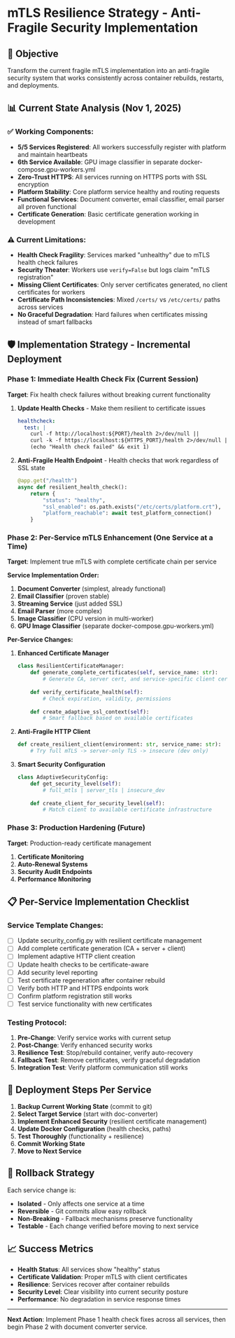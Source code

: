 # mTLS Resilience Strategy - Anti-Fragile Security Implementation

## 🎯 Objective
Transform the current fragile mTLS implementation into an anti-fragile security system that works consistently across container rebuilds, restarts, and deployments.

## 📊 Current State Analysis (Nov 1, 2025)

### ✅ **Working Components:**
- **5/5 Services Registered**: All workers successfully register with platform and maintain heartbeats
- **6th Service Available**: GPU image classifier in separate docker-compose.gpu-workers.yml
- **Zero-Trust HTTPS**: All services running on HTTPS ports with SSL encryption
- **Platform Stability**: Core platform service healthy and routing requests
- **Functional Services**: Document converter, email classifier, email parser all proven functional
- **Certificate Generation**: Basic certificate generation working in development

### ⚠️ **Current Limitations:**
- **Health Check Fragility**: Services marked "unhealthy" due to mTLS health check failures
- **Security Theater**: Workers use `verify=False` but logs claim "mTLS registration"
- **Missing Client Certificates**: Only server certificates generated, no client certificates for workers
- **Certificate Path Inconsistencies**: Mixed `/certs/` vs `/etc/certs/` paths across services
- **No Graceful Degradation**: Hard failures when certificates missing instead of smart fallbacks

## 🛡️ **Implementation Strategy - Incremental Deployment**

### **Phase 1: Immediate Health Check Fix (Current Session)**
**Target**: Fix health check failures without breaking current functionality

1. **Update Health Checks** - Make them resilient to certificate issues
   ```yaml
   healthcheck:
     test: |
       curl -f http://localhost:${PORT}/health 2>/dev/null || 
       curl -k -f https://localhost:${HTTPS_PORT}/health 2>/dev/null || 
       (echo "Health check failed" && exit 1)
   ```

2. **Anti-Fragile Health Endpoint** - Health checks that work regardless of SSL state
   ```python
   @app.get("/health")
   async def resilient_health_check():
       return {
           "status": "healthy",
           "ssl_enabled": os.path.exists("/etc/certs/platform.crt"),
           "platform_reachable": await test_platform_connection()
       }
   ```

### **Phase 2: Per-Service mTLS Enhancement (One Service at a Time)**
**Target**: Implement true mTLS with complete certificate chain per service

**Service Implementation Order:**
1. **Document Converter** (simplest, already functional)
2. **Email Classifier** (proven stable)
3. **Streaming Service** (just added SSL)
4. **Email Parser** (more complex)
5. **Image Classifier** (CPU version in multi-worker)
6. **GPU Image Classifier** (separate docker-compose.gpu-workers.yml)

**Per-Service Changes:**
1. **Enhanced Certificate Manager**
   ```python
   class ResilientCertificateManager:
       def generate_complete_certificates(self, service_name: str):
           # Generate CA, server cert, and service-specific client cert
       
       def verify_certificate_health(self):
           # Check expiration, validity, permissions
       
       def create_adaptive_ssl_context(self):
           # Smart fallback based on available certificates
   ```

2. **Anti-Fragile HTTP Client**
   ```python
   def create_resilient_client(environment: str, service_name: str):
       # Try full mTLS -> server-only TLS -> insecure (dev only)
   ```

3. **Smart Security Configuration**
   ```python
   class AdaptiveSecurityConfig:
       def get_security_level(self):
           # full_mtls | server_tls | insecure_dev
       
       def create_client_for_security_level(self):
           # Match client to available certificate infrastructure
   ```

### **Phase 3: Production Hardening (Future)**
**Target**: Production-ready certificate management

1. **Certificate Monitoring**
2. **Auto-Renewal Systems**
3. **Security Audit Endpoints**
4. **Performance Monitoring**

## 📋 **Per-Service Implementation Checklist**

### **Service Template Changes:**
- [ ] Update security_config.py with resilient certificate management
- [ ] Add complete certificate generation (CA + server + client)
- [ ] Implement adaptive HTTP client creation
- [ ] Update health checks to be certificate-aware
- [ ] Add security level reporting
- [ ] Test certificate regeneration after container rebuild
- [ ] Verify both HTTP and HTTPS endpoints work
- [ ] Confirm platform registration still works
- [ ] Test service functionality with new certificates

### **Testing Protocol:**
1. **Pre-Change**: Verify service works with current setup
2. **Post-Change**: Verify enhanced security works
3. **Resilience Test**: Stop/rebuild container, verify auto-recovery
4. **Fallback Test**: Remove certificates, verify graceful degradation
5. **Integration Test**: Verify platform communication still works

## 🚀 **Deployment Steps Per Service**

1. **Backup Current Working State** (commit to git)
2. **Select Target Service** (start with doc-converter)
3. **Implement Enhanced Security** (resilient certificate management)
4. **Update Docker Configuration** (health checks, paths)
5. **Test Thoroughly** (functionality + resilience)
6. **Commit Working State** 
7. **Move to Next Service**

## 🔄 **Rollback Strategy**

Each service change is:
- **Isolated** - Only affects one service at a time
- **Reversible** - Git commits allow easy rollback
- **Non-Breaking** - Fallback mechanisms preserve functionality
- **Testable** - Each change verified before moving to next service

## 📈 **Success Metrics**

- **Health Status**: All services show "healthy" status
- **Certificate Validation**: Proper mTLS with client certificates
- **Resilience**: Services recover after container rebuilds
- **Security Level**: Clear visibility into current security posture
- **Performance**: No degradation in service response times

---

**Next Action**: Implement Phase 1 health check fixes across all services, then begin Phase 2 with document converter service.
